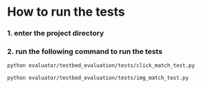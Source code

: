 # How to run the tests

### 1. enter the project directory

### 2. run the following command to run the tests
```bash
python evaluator/testbed_evaluation/tests/click_match_test.py
```
```bash
python evaluator/testbed_evaluation/tests/img_match_test.py
```